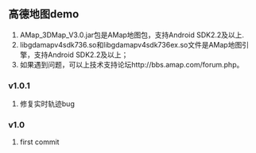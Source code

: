 ﻿## 高德地图demo


1. AMap_3DMap_V3.0.jar包是AMap地图包，支持Android SDK2.2及以上.
1. libgdamapv4sdk736.so和libgdamapv4sdk736ex.so文件是AMap地图引擎，支持Android SDK2.2及以上；
1. 如果遇到问题，可以上技术支持论坛http://bbs.amap.com/forum.php。

### v1.0.1
1. 修复实时轨迹bug

### v1.0
1. first commit